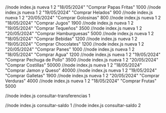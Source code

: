 //node index.js nueva 1 2 "18/05/2024" "Comprar Papas Fritas" 1000
//node index.js nueva 1 2 "19/05/2024" "Comprar Helados" 900
//node index.js nueva 1 2 "20/05/2024" "Comprar Golosinas" 800
//node index.js nueva 1 2 "18/05/2024" "Comprar Jugos" 1900
//node index.js nueva 1 2 "19/05/2024" "Comprar Tequeños" 3500
//node index.js nueva 1 2 "20/05/2024" "Comprar Hamburguesas" 5000
//node index.js nueva 1 2 "18/05/2024" "Comprar Bebidas" 1200
//node index.js nueva 1 2 "19/05/2024" "Comprar Chocolates" 1200
//node index.js nueva 1 2 "20/05/2024" "Comprar Panes" 1000
//node index.js nueva 1 2 "18/05/2024" "Comprar Agua" 1200
//node index.js nueva 1 2 "19/05/2024" "Comprar Pechuga de Pollo" 3500
//node index.js nueva 1 2 "20/05/2024" "Comprar Costillas" 50000
//node index.js nueva 1 2 "18/05/2024" "Comprar Jamon y Queso" 40000
//node index.js nueva 1 2 "19/05/2024" "Comprar Galletas" 1900
//node index.js nueva 1 2 "20/05/2024" "Comprar Verduras" 4000
//node index.js nueva 1 2 "18/05/2024" "Comprar Frutas" 5000


//node index.js consultar-transferencias 1


//node index.js consultar-saldo 1
//node index.js consultar-saldo 2